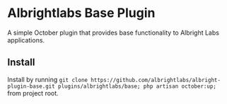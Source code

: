 # Albrightlabs Base Plugin
A simple October plugin that provides base functionality to Albright Labs applications.

## Install
Install by running `git clone https://github.com/albrightlabs/albright-plugin-base.git plugins/albrightlabs/base; php artisan october:up;` from project root.
